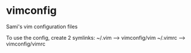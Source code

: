 # vimconfig
Sami's vim configuration files

To use the config, create 2 symlinks:
~/.vim --> vimconfig/vim
~/.vimrc --> vimconfig/vimrc

